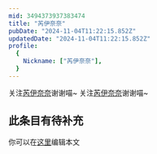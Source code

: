 ```yaml
---
mid: 3494373937383474
title: "芮伊奈奈"
pubDate: "2024-11-04T11:22:15.852Z"
updatedDate: "2024-11-04T11:22:15.852Z"
profile:
  {
    Nickname: ["芮伊奈奈"],
  }
---
```


关注[芮伊奈奈](https://space.bilibili.com/3494373937383474)谢谢喵~ 关注[芮伊奈奈](https://space.bilibili.com/3494373937383474)谢谢喵~

## 此条目有待补充
你可以在[这里](https://github.com/Yuhanawa/VTuber.ICU/edit/master/src/content/v/芮伊奈奈/index.md)编辑本文
